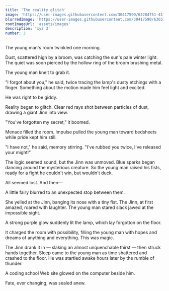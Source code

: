 ```yaml
---
title: 'The reality glitch'
image: 'https://user-images.githubusercontent.com/30417590/63284751-41fac000-c282-11e9-9014-01670d4872f9.png'
blurredImage: 'https://user-images.githubusercontent.com/30417590/63657624-1f7d1100-c772-11e9-8424-151e0223d6cd.png'
rootImageUrl: 'assets/images'
description: 'xyz 3'
number: 3
---
```


The young man's room twinkled one morning.

Dust, scattered high by a broom, was catching the sun's pale winter light. The quiet was soon pierced by the hollow ring of the broom brushing metal. 

The young man knelt to grab it.

"I forgot about you," he said, twice tracing the lamp's dusty etchings with a finger. Something about the motion made him feel light and excited.

He was right to be giddy. 

Reality began to glitch. Clear red rays shot between particles of dust, drawing a giant Jinn into view. 

"You've forgotten my secret," it boomed. 

Menace filled the room. Impulse pulled the young man toward bedsheets while pride kept him still. 

"I have not," he said, memory stirring. "I've rubbed you twice, I've released your might!" 

The logic seemed sound, but the Jinn was unmoved. Blue sparks began dancing around the mysterious creature. So the young man raised his fists, ready for a fight he couldn't win, but wouldn't duck.

All seemed lost. And then— 

A little fairy blurred to an unexpected stop between them.

She yelled at the Jinn, banging its nose with a tiny fist. The Jinn, at first amazed, roared with laughter. The young man stared slack jawed at the impossible sight. 

A strong purple glow suddenly lit the lamp, which lay forgotton on the floor. 

It charged the room with possibility, filling the young man with hopes and dreams of anything and everything. This was magic.

The Jinn drank it in — slaking an almost unquenchable thirst — then struck hands together. Sleep came to the young man as time shattered and crashed to the floor. He was startled awake hours later by the rumble of thunder. 

A coding school Web site glowed on the computer beside him. 

Fate, ever changing, was sealed anew.
